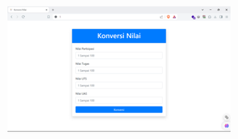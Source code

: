 <p align="center"><a href="https://github.com/Rahmadfirdiansyah/coba1/blob/main/demo.png"><img src="demo.png"></a></p>

